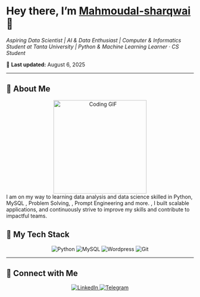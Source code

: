 <!-- ========================= -->
<!--      Mahmoudal-sharqwai     -->
<!-- ========================= -->


<p align="center">
  <h1>Hey there, I’m <a href="https://Mahmoudal-sharqwai.vercel.app/">Mahmoudal-sharqwai</a> 👋</h1>
  <p><em>Aspiring Data Scientist | AI & Data Enthusiast | Computer & Informatics Student at Tanta University | Python & Machine Learning Learner · CS Student </em></p>
  <p>📅 <strong>Last updated:</strong> August 6, 2025</p>
</p>

---
## 🚀 About Me

<div align="center">
<img  src="https://c.tenor.com/_DOBjnGspYAAAAAM/code-coding.gif" width="250" alt="Coding GIF" style="z-index:99;"/>
</div>
  <div align="left">
    I am on my way to learning data analysis and data science skilled in Python, MySQL , Problem Solving, , Prompt Engineering and more. , I built scalable applications, and continuously strive to improve my skills and contribute to impactful teams.
  </div>

## 🔧 My Tech Stack
<p align="center">
  <img src="https://img.shields.io/badge/Python-F7DF1E?logo=Python&logoColor=black" alt="Python"/>
  <img src="https://img.shields.io/badge/MySQL-4479A1?logo=mysql&logoColor=fff" alt="MySQL"/>
  <img src="https://img.shields.io/badge/WordPress-%2321759B.svg?logo=wordpress&logoColor=white" alt="Wordpress"/>
  <img src="https://img.shields.io/badge/Git-F05032?logo=git&logoColor=white" alt="Git"/>
</p>

---

## 🔗 Connect with Me

<p align="center">
  <a href="https://www.linkedin.com/in/mahmoud-al-sharqwai">
    <img src="https://img.shields.io/badge/LinkedIn-0077B5?logo=linkedin&logoColor=white" alt="LinkedIn"/>
  </a>
  <a href="https://t.me/@mahmoud_nadr">
    <img src="https://img.shields.io/badge/Telegram-0088CC?logo=telegram&logoColor=white" alt="Telegram"/>
  </a>
</p>
